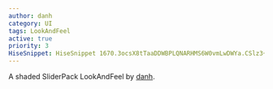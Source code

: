 ```yaml
---
author: danh
category: UI
tags: LookAndFeel
active: true
priority: 3
HiseSnippet: HiseSnippet 1670.3ocsX8tTaaDDWBPLQNARHMS6W0vmLwDWYa.CSlz3+SfXvtXJgTFlLmkNaeA46bjOavjg2i91z9BzO2Wi7.zYZ2SR1RFrIFGhFPvs6s6969c6c2dprMy.2tMyVRV8vdsvRxORoROJuQ1FHBUZmbRxKprGpMGaq4JJSuVn1swlRxxytsPfr5bRNOe40YPVHpA1WjjzQLhAtHoIg6Ksbp2RrrJfLwGRZFn2qkZGCFMKyh0AvyrJ5RsPFmgpi2GI51LJRxym2jvY1U3HNtsj7bYXl8pzfcN0s+GQZSpZgEMhIUAbjq3BLKSAhERkx1fXYVt+3tsD3kx9rvrtrvyT1iXRFH2mMdhiBMeKBxGxyLL7lcH3EKH7zC.uQ.oYB.o4bgzRJULrIs39ZD34gJ6PgImZHf1CBE29JMy+NmRVFzCJOZSzY3B1PiAVDdCc8U0fWq7xP.y2lq0EYqUwhXhsKCT+ZZuRqu00w7rrlsXTnQ3kCzmkGiwqOAFutv3fVWtX5BAryvFCLYQlAxpHicVZpYAL1J7vQTXS7IxnPN8MpMtNQjQWnC0fSXzvKaZiNuHghQ1tXa4U0p0WY8U0XU+3Jg9bnPph3gfPABhhfv7RWQc8D0EY0AuOytIxhbI1DBnZ8nsEicQJcX8KRlPOd5DoS.XAzHh5aX1jKAfCXEheXzIINU6m0hupF5D8SEuie5JC7y11HSBLDK.KeBeB3tjEbdVUKFLOJ9ADs0lYyom0UTLccWyI0zB2U6WdkVrUBo94PppnShcJfZm+DQqeX0dtV3XQ00dgVWADUcj+Je0uvw.PyUppgTwVswWyat8abl5Gj3PPdtaPtxYzUCFRGfM3gQBYWi2NNe1qyaGv5Pg0zBSPz5V3v8mRb3gXhA8UNy39IpBOdirBmLBQGcyMh+MjbLloHc8XajK4WeJp+.vYFwOESPZClUFQRlW1w.9qucihFSVH+V5IxsU.ZLnIqJnMUM345b25im6huxK6yFZL59LNtDMrfPTCcUHsqqpVsQpSrz0lYYgsGoZwwD12lggocZVEauplC4LnivdmCugrx32PN34EFt6jDniL5NTBuTKLcbmhH4s8iXyaOTAgm6r08S8151mPkHvtzKnDfgkbfN.QYwoglHNRR9DkMVK5ua8dqsNtztU2H66Jsa2R0+z14iTFduY17byKKcXh0+0H4.UaVoWwdWVh0UuRjOl4ck1rxtU2bLsi5h26HHWyGjKNLHOWmjIR0MocSlMZznWVBfSxstrXuhIq.v67RvfnPD3+pmrWWcxEkr2NOeqjzt5aH.s2fRLHSR.jdQIt4guQ.xeambhf.mn4Qu.k2BayIhYS4b3tP0EtGOppjC29LNqkC+6cVij7CtCy.W3WJx6S0yuAOEgia5tJJNHd9G82+w4BE9hER+meTxQ54DSdiAV+W1oZfI0aDn9GyTRAP372A5ebH78o9pAkjR5lk4rfRZ6V350IHtW8DKFTRrgqtY1It5lX2Z0MAVp7CCxBm0kFVziFxzgyYTGJXQEWT3IxKEzuDSoIvGKnb.F1B6N6BWx2wEOVY+NMqvws7jcMmnmZRbxCUDdvAKSGJdhiCpbFYLv3KudRnCvKLa9aw8Z+svHvfoEFa9VJq5DvFOwyAPpeUVF1ENt.x5wepCFtzv.wS9.J.TVPoDTHPW7APw.3oaznpToQmZ0rvSWF1CUxSQP5+gD7sMDt8MaeFPGMIGB6LDPw07VzTA12EdJlNs3O4feOtK7pZZXK3t4JJjUFdUKB7JQAQ6pB8cE5K6zdeQ6xQA6qkUzNQG21RSNdOBawLH7diGue4OGBu0hjAh2VuMmHbkueZOw38oJEwz57FSNZOSDsi1Eh1wrx2OsklrkFKo.25jRwVUvVPUZrIYo9HczOoTpCuUG98j6VRYux4gy.r66vardYBW6+XgixSMGiatkMTCrradk2.WteDKYu4EngqtyL6XINXK384EeDCOEPMkCchm3hxz1P1cPV5d6R9SJDWRoLgazXzXblQfQQIneGv3fZFxWqFjA4Cv4TJb72muChDbMONgVeOD2l.E+3bDLTtEbbgaRinld4YD6P61VWzVv.UvTSmF+G73oLlnsrmxX8UJ0DYXy9fgatl3iu7.GI.lnNe2IUk8Ds0hcyrrlDSxGLLF1U2vv3SqgIlVCWaZMb8o0vMlVCSNsFt4W2PwmpKcGNqo6xFIIXCGm6SHK6dXsS1pz+C7qsFGH
---
```


A shaded SliderPack LookAndFeel by [danh](https://forum.hise.audio/user/danh).